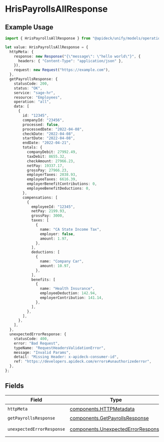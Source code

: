 # HrisPayrollsAllResponse

## Example Usage

```typescript
import { HrisPayrollsAllResponse } from "@apideck/unify/models/operations";

let value: HrisPayrollsAllResponse = {
  httpMeta: {
    response: new Response("{\"message\": \"hello world\"}", {
      headers: { "Content-Type": "application/json" },
    }),
    request: new Request("https://example.com"),
  },
  getPayrollsResponse: {
    statusCode: 200,
    status: "OK",
    service: "sage-hr",
    resource: "Employees",
    operation: "all",
    data: [
      {
        id: "12345",
        companyId: "23456",
        processed: false,
        processedDate: "2022-04-08",
        checkDate: "2022-04-08",
        startDate: "2022-04-08",
        endDate: "2022-04-21",
        totals: {
          companyDebit: 27992.49,
          taxDebit: 8655.32,
          checkAmount: 27966.23,
          netPay: 19337.17,
          grossPay: 27966.23,
          employerTaxes: 2038.93,
          employeeTaxes: 6616.39,
          employerBenefitContributions: 0,
          employeeBenefitDeductions: 0,
        },
        compensations: [
          {
            employeeId: "12345",
            netPay: 2199.93,
            grossPay: 3000,
            taxes: [
              {
                name: "CA State Income Tax",
                employer: false,
                amount: 1.97,
              },
            ],
            deductions: [
              {
                name: "Company Car",
                amount: 10.97,
              },
            ],
            benefits: [
              {
                name: "Health Insurance",
                employeeDeduction: 142.94,
                employerContribution: 141.14,
              },
            ],
          },
        ],
      },
    ],
  },
  unexpectedErrorResponse: {
    statusCode: 400,
    error: "Bad Request",
    typeName: "RequestHeadersValidationError",
    message: "Invalid Params",
    detail: "Missing Header: x-apideck-consumer-id",
    ref: "https://developers.apideck.com/errors#unauthorizederror",
  },
};
```

## Fields

| Field                                                                                    | Type                                                                                     | Required                                                                                 | Description                                                                              |
| ---------------------------------------------------------------------------------------- | ---------------------------------------------------------------------------------------- | ---------------------------------------------------------------------------------------- | ---------------------------------------------------------------------------------------- |
| `httpMeta`                                                                               | [components.HTTPMetadata](../../models/components/httpmetadata.md)                       | :heavy_check_mark:                                                                       | N/A                                                                                      |
| `getPayrollsResponse`                                                                    | [components.GetPayrollsResponse](../../models/components/getpayrollsresponse.md)         | :heavy_minus_sign:                                                                       | Payrolls                                                                                 |
| `unexpectedErrorResponse`                                                                | [components.UnexpectedErrorResponse](../../models/components/unexpectederrorresponse.md) | :heavy_minus_sign:                                                                       | Unexpected error                                                                         |